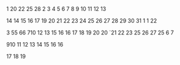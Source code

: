 1
20
22
25
28
2
3
4
5
6
7
8
9
10
11
12
13

14
14
15
16
17
19
20
21
22
23
24
25
26
27
28
29
30
31
1
1
22

3
55
66
710
12
13
15
16
16
17
18
19
20
20
`21
22
23
25
26
27
25
6
7

910
11
12
13
14
15
16
16

17
18
19








